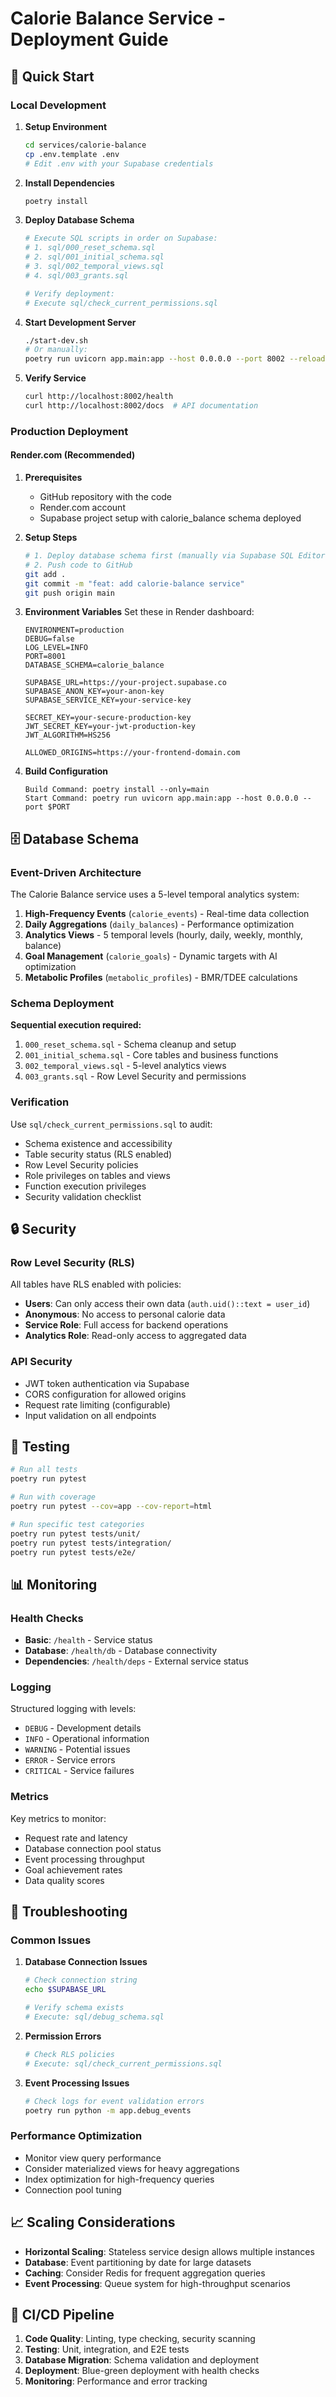 # Calorie Balance Service - Deployment Guide

## 🚀 Quick Start

### Local Development

1. **Setup Environment**
   ```bash
   cd services/calorie-balance
   cp .env.template .env
   # Edit .env with your Supabase credentials
   ```

2. **Install Dependencies**
   ```bash
   poetry install
   ```

3. **Deploy Database Schema**
   ```bash
   # Execute SQL scripts in order on Supabase:
   # 1. sql/000_reset_schema.sql
   # 2. sql/001_initial_schema.sql  
   # 3. sql/002_temporal_views.sql
   # 4. sql/003_grants.sql
   
   # Verify deployment:
   # Execute sql/check_current_permissions.sql
   ```

4. **Start Development Server**
   ```bash
   ./start-dev.sh
   # Or manually:
   poetry run uvicorn app.main:app --host 0.0.0.0 --port 8002 --reload
   ```

5. **Verify Service**
   ```bash
   curl http://localhost:8002/health
   curl http://localhost:8002/docs  # API documentation
   ```

### Production Deployment

#### Render.com (Recommended)

1. **Prerequisites**
   - GitHub repository with the code
   - Render.com account  
   - Supabase project setup with calorie_balance schema deployed

2. **Setup Steps**
   ```bash
   # 1. Deploy database schema first (manually via Supabase SQL Editor)
   # 2. Push code to GitHub
   git add .
   git commit -m "feat: add calorie-balance service"
   git push origin main
   ```

3. **Environment Variables**
   Set these in Render dashboard:
   ```
   ENVIRONMENT=production
   DEBUG=false
   LOG_LEVEL=INFO
   PORT=8001
   DATABASE_SCHEMA=calorie_balance
   
   SUPABASE_URL=https://your-project.supabase.co
   SUPABASE_ANON_KEY=your-anon-key
   SUPABASE_SERVICE_KEY=your-service-key
   
   SECRET_KEY=your-secure-production-key
   JWT_SECRET_KEY=your-jwt-production-key
   JWT_ALGORITHM=HS256
   
   ALLOWED_ORIGINS=https://your-frontend-domain.com
   ```

4. **Build Configuration**
   ```
   Build Command: poetry install --only=main
   Start Command: poetry run uvicorn app.main:app --host 0.0.0.0 --port $PORT
   ```

## 🗄️ Database Schema

### Event-Driven Architecture

The Calorie Balance service uses a 5-level temporal analytics system:

1. **High-Frequency Events** (`calorie_events`) - Real-time data collection
2. **Daily Aggregations** (`daily_balances`) - Performance optimization  
3. **Analytics Views** - 5 temporal levels (hourly, daily, weekly, monthly, balance)
4. **Goal Management** (`calorie_goals`) - Dynamic targets with AI optimization
5. **Metabolic Profiles** (`metabolic_profiles`) - BMR/TDEE calculations

### Schema Deployment

**Sequential execution required:**
1. `000_reset_schema.sql` - Schema cleanup and setup
2. `001_initial_schema.sql` - Core tables and business functions
3. `002_temporal_views.sql` - 5-level analytics views  
4. `003_grants.sql` - Row Level Security and permissions

### Verification

Use `sql/check_current_permissions.sql` to audit:
- Schema existence and accessibility
- Table security status (RLS enabled)
- Row Level Security policies  
- Role privileges on tables and views
- Function execution privileges
- Security validation checklist

## 🔒 Security

### Row Level Security (RLS)

All tables have RLS enabled with policies:
- **Users**: Can only access their own data (`auth.uid()::text = user_id`)
- **Anonymous**: No access to personal calorie data
- **Service Role**: Full access for backend operations
- **Analytics Role**: Read-only access to aggregated data

### API Security

- JWT token authentication via Supabase
- CORS configuration for allowed origins
- Request rate limiting (configurable)
- Input validation on all endpoints

## 🧪 Testing

```bash
# Run all tests
poetry run pytest

# Run with coverage
poetry run pytest --cov=app --cov-report=html

# Run specific test categories
poetry run pytest tests/unit/
poetry run pytest tests/integration/
poetry run pytest tests/e2e/
```

## 📊 Monitoring

### Health Checks

- **Basic**: `/health` - Service status
- **Database**: `/health/db` - Database connectivity  
- **Dependencies**: `/health/deps` - External service status

### Logging

Structured logging with levels:
- `DEBUG` - Development details
- `INFO` - Operational information
- `WARNING` - Potential issues
- `ERROR` - Service errors
- `CRITICAL` - Service failures

### Metrics

Key metrics to monitor:
- Request rate and latency
- Database connection pool status
- Event processing throughput
- Goal achievement rates
- Data quality scores

## 🔧 Troubleshooting

### Common Issues

1. **Database Connection Issues**
   ```bash
   # Check connection string
   echo $SUPABASE_URL
   
   # Verify schema exists
   # Execute: sql/debug_schema.sql
   ```

2. **Permission Errors**
   ```bash
   # Check RLS policies
   # Execute: sql/check_current_permissions.sql
   ```

3. **Event Processing Issues**
   ```bash
   # Check logs for event validation errors
   poetry run python -m app.debug_events
   ```

### Performance Optimization

- Monitor view query performance
- Consider materialized views for heavy aggregations
- Index optimization for high-frequency queries
- Connection pool tuning

## 📈 Scaling Considerations

- **Horizontal Scaling**: Stateless service design allows multiple instances
- **Database**: Event partitioning by date for large datasets
- **Caching**: Consider Redis for frequent aggregation queries
- **Event Processing**: Queue system for high-throughput scenarios

## 🔄 CI/CD Pipeline

1. **Code Quality**: Linting, type checking, security scanning
2. **Testing**: Unit, integration, and E2E tests
3. **Database Migration**: Schema validation and deployment
4. **Deployment**: Blue-green deployment with health checks
5. **Monitoring**: Performance and error tracking